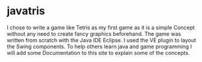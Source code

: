 javatris
========

I chose to write a game like Tetris as my first game as it is a simple Concept without any need to create fancy 
graphics beforehand. The game was written from scratch with the Java IDE Eclipse. I used the VE plugin to layout
the Swing components. To help others learn java and game programming I will add some Documentation to this site to 
explain some of the concepts.
